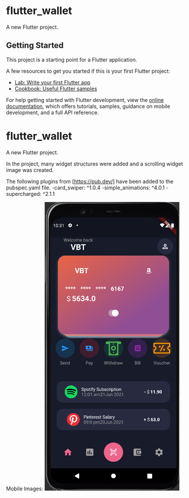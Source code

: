 # flutter_wallet

A new Flutter project.

## Getting Started

This project is a starting point for a Flutter application.

A few resources to get you started if this is your first Flutter project:

- [Lab: Write your first Flutter app](https://docs.flutter.dev/get-started/codelab)
- [Cookbook: Useful Flutter samples](https://docs.flutter.dev/cookbook)

For help getting started with Flutter development, view the
[online documentation](https://docs.flutter.dev/), which offers tutorials,
samples, guidance on mobile development, and a full API reference.


# flutter_wallet

A new Flutter project.

In the project, many widget structures were added and a scrolling widget image was created.

The following plugins from [https://pub.dev/] have been added to the pubspec.yaml file.
-card_swiper: ^1.0.4
-simple_animations: ^4.0.1
-supercharged: ^2.1.1


Mobile Images:
<img src="images/vbt.png" alt="mobil">